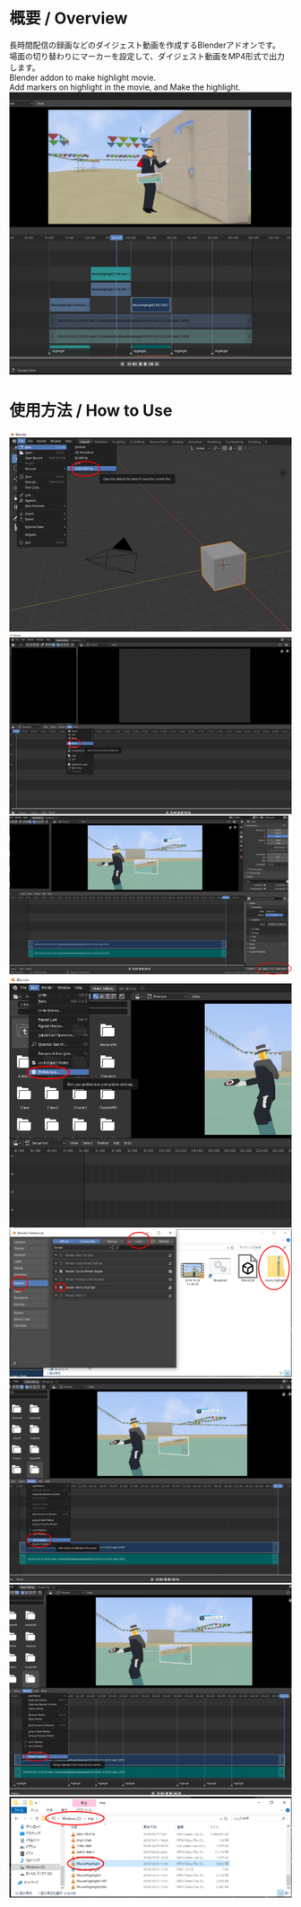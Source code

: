 # 概要 / Overview  
長時間配信の録画などのダイジェスト動画を作成するBlenderアドオンです。  
場面の切り替わりにマーカーを設定して、ダイジェスト動画をMP4形式で出力します。  
Blender addon to make highlight movie.  
Add markers on highlight in the movie, and Make the highlight.  
![](https://github.com/FujiSunflower/movie_highlight/blob/master/thumbnail.png)  
# 使用方法 / How to Use  
![](https://github.com/FujiSunflower/movie_highlight/blob/master/setting1_1.png)  
![](https://github.com/FujiSunflower/movie_highlight/blob/master/setting1_2.png)  
![](https://github.com/FujiSunflower/movie_highlight/blob/master/setting1_3.png)  
![](https://github.com/FujiSunflower/movie_highlight/blob/master/setting1_4.png)  
![](https://github.com/FujiSunflower/movie_highlight/blob/master/setting1_5.png)  
![](https://github.com/FujiSunflower/movie_highlight/blob/master/setting1_6.png)  
![](https://github.com/FujiSunflower/movie_highlight/blob/master/setting1_7.png)  
![](https://github.com/FujiSunflower/movie_highlight/blob/master/setting1_8.png)  
